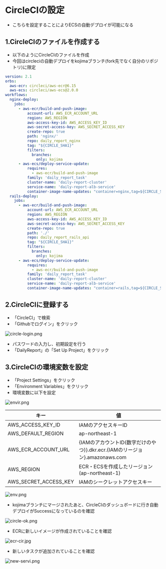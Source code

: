 # CircleCIの設定
- こちらを設定することによりECSの自動デプロイが可能になる

## 1.CircleCIのファイルを作成する

- 以下のようにCircleCIのファイルを作成
- 今回はcircleciの自動デプロイをkojimaブランチ(fork先でなく自分のリポジトリ)に限定

```:.circleci/config.yml
version: 2.1
orbs:
  aws-ecr: circleci/aws-ecr@6.15
  aws-ecs: circleci/aws-ecs@2.0.0
workflows:
  nginx-deploy:
    jobs:
      - aws-ecr/build-and-push-image:
          account-url: AWS_ECR_ACCOUNT_URL
          region: AWS_REGION
          aws-access-key-id: AWS_ACCESS_KEY_ID
          aws-secret-access-key: AWS_SECRET_ACCESS_KEY
          create-repo: true
          path: 'nginx/'
          repo: daily_report_nginx
          tag: "${CIRCLE_SHA1}"
          filters:
            branches:
              only: kojima
      - aws-ecs/deploy-service-update:
          requires:
            - aws-ecr/build-and-push-image
          family: 'daily_report_task'
          cluster-name: 'daily-report-cluster'
          service-name: 'daily-report-alb-service'
          container-image-name-updates: "container=nginx,tag=${CIRCLE_SHA1}"
  rails-deploy:
    jobs:
      - aws-ecr/build-and-push-image:
          account-url: AWS_ECR_ACCOUNT_URL
          region: AWS_REGION
          aws-access-key-id: AWS_ACCESS_KEY_ID
          aws-secret-access-key: AWS_SECRET_ACCESS_KEY
          create-repo: true
          path: './'
          repo: daily_report_rails_api
          tag: "${CIRCLE_SHA1}"
          filters:
            branches:
              only: kojima
      - aws-ecs/deploy-service-update:
          requires:
            - aws-ecr/build-and-push-image
          family: 'daily_report_task'
          cluster-name: 'daily-report-cluster'
          service-name: 'daily-report-alb-service'
          container-image-name-updates: "container=rails,tag=${CIRCLE_SHA1}"
```

## 2.CircleCIに登録する

- 「CircleCI」で検索
- 「Githubでログイン」をクリック

![circle-login.png](https://qiita-image-store.s3.ap-northeast-1.amazonaws.com/0/1863296/abcb57fa-7f1b-60cd-ecad-69244c1b534f.png)

- パスワードの入力し、初期設定を行う
- 「DailyReport」の「Set Up Project」をクリック

## 3.CircleCIの環境変数を設定

- 「Project Settings」をクリック
- 「Environment Variables」をクリック
- 環境変数に以下を設定

![envir.png](https://qiita-image-store.s3.ap-northeast-1.amazonaws.com/0/1863296/64c94d9a-604c-80fb-1e70-aa6249f2abb1.png)

| キー | 値 |
| ---- | ---- |
| AWS_ACCESS_KEY_ID | IAMのアクセスキーID |
| AWS_DEFAULT_REGION | ap-northeast-1 |
| AWS_ECR_ACCOUNT_URL | {IAMのアカウントID(数字だけのやつ)}.dkr.ecr.{IAMのリージョン}.amazonaws.com |
| AWS_REGION | ECR・ECSを作成したリージョン(ap-northeast-1) |
| AWS_SECRET_ACCESS_KEY | IAMのシークレットアクセスキー |

![env.png](https://qiita-image-store.s3.ap-northeast-1.amazonaws.com/0/1863296/a277e81e-7be9-b79b-e280-102164ff8beb.png)

- kojimaブランチにマージされたあと、CircleCIのダッシュボードに行き自動デプロイがSuccessになっているのを確認

![circle-ok.png](https://qiita-image-store.s3.ap-northeast-1.amazonaws.com/0/1863296/40dd5d89-cfaf-e4dc-5d32-ccd8711a9529.png)

- ECRに新しいイメージが作成されていることを確認

![ecr-cir.jpg](https://qiita-image-store.s3.ap-northeast-1.amazonaws.com/0/1863296/d128716a-2ad7-4fff-e85e-a4c99fa6f5a3.jpeg)

- 新しいタスクが追加されていることを確認

![new-servi.png](https://qiita-image-store.s3.ap-northeast-1.amazonaws.com/0/1863296/183d059b-3278-57d5-236b-694254e28d58.png)
